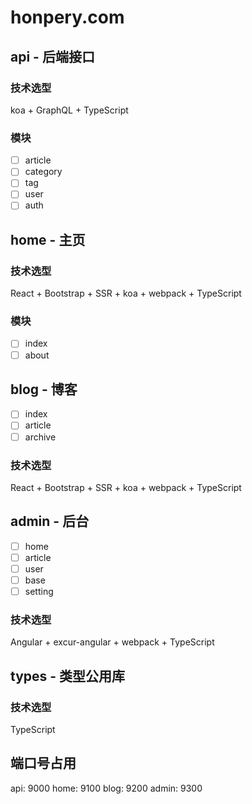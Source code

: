 # honpery.com

## api - 后端接口

### 技术选型
koa + GraphQL + TypeScript

### 模块
- [ ] article
- [ ] category
- [ ] tag
- [ ] user
- [ ] auth

## home - 主页

### 技术选型
React + Bootstrap + SSR + koa + webpack + TypeScript

### 模块
- [ ] index
- [ ] about

## blog - 博客
- [ ] index
- [ ] article
- [ ] archive

### 技术选型
React + Bootstrap + SSR + koa + webpack + TypeScript

## admin - 后台
- [ ] home
- [ ] article
- [ ] user
- [ ] base
- [ ] setting

### 技术选型
Angular + excur-angular + webpack + TypeScript

## types - 类型公用库

### 技术选型
TypeScript

## 端口号占用
api: 9000
home: 9100
blog: 9200
admin: 9300